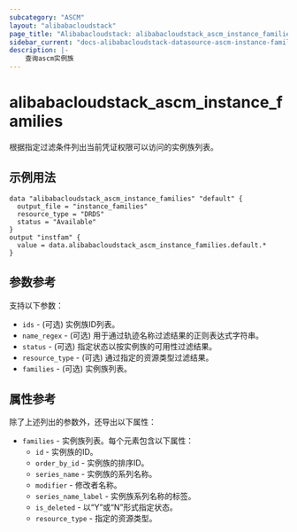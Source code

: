 ```yaml
---
subcategory: "ASCM"
layout: "alibabacloudstack"
page_title: "Alibabacloudstack: alibabacloudstack_ascm_instance_families"
sidebar_current: "docs-alibabacloudstack-datasource-ascm-instance-families"
description: |-
    查询ascm实例族
---
```

# alibabacloudstack_ascm_instance_families

根据指定过滤条件列出当前凭证权限可以访问的实例族列表。

## 示例用法

```
data "alibabacloudstack_ascm_instance_families" "default" {
  output_file = "instance_families"
  resource_type = "DRDS"
  status = "Available"
}
output "instfam" {
  value = data.alibabacloudstack_ascm_instance_families.default.*
}

```

## 参数参考

支持以下参数：

* `ids` - (可选) 实例族ID列表。
* `name_regex` - (可选) 用于通过轨迹名称过滤结果的正则表达式字符串。
* `status` - (可选) 指定状态以按实例族的可用性过滤结果。
* `resource_type` - (可选) 通过指定的资源类型过滤结果。
* `families` - (可选) 实例族列表。

## 属性参考

除了上述列出的参数外，还导出以下属性：

* `families` - 实例族列表。每个元素包含以下属性：
    * `id` - 实例族的ID。
    * `order_by_id` - 实例族的排序ID。
    * `series_name` - 实例族的系列名称。
    * `modifier` - 修改者名称。
    * `series_name_label` - 实例族系列名称的标签。
    * `is_deleted` - 以“Y”或“N”形式指定状态。
    * `resource_type` - 指定的资源类型。
